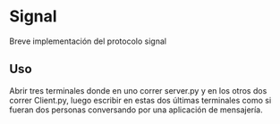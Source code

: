 # Signal
Breve implementación del protocolo signal

## Uso
Abrir tres terminales donde en uno correr server.py y en los otros dos correr Client.py, luego escribir en estas dos últimas terminales como si fueran dos personas conversando por una aplicación de mensajería.